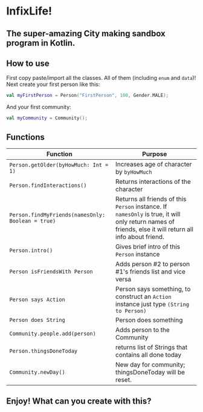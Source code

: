 # InfixLife! 
## The super-amazing City making sandbox program in Kotlin.
## How to use
First copy paste/import all the classes. All of them (including `enum` and `data`)!
Next  create your first person like this:
```kt
val myFirstPerson = Person("FirstPerson", 100, Gender.MALE);
```
And your first community:
```kt
val myCommunity = Community();
```

## Functions
|Function|Purpose|
|---|---|
|`Person.getOlder(byHowMuch: Int = 1)`|Increases age of character by `byHowMuch`|
|`Person.findInteractions()`|Returns interactions of the character|
|`Person.findMyFriends(namesOnly: Boolean = true)`|Returns all friends of this `Person` instance. If `namesOnly` is true, it will only return names of friends, else it will return all info about friend.|
|`Person.intro()`|Gives brief intro of this `Person` instance|
|`Person isFriendsWith Person`|Adds person #2 to person #1's friends list and vice versa|
|`Person says Action`|Person says something, to construct an `Action` instance just type `(String to Person)`|
|`Person does String`|Person does something|
|`Community.people.add(person)`|Adds person to the Community|
|`Person.thingsDoneToday`|returns list of Strings that contains all done today|
|`Community.newDay()`|New day for community; thingsDoneToday will be reset.| 

## Enjoy! What can you create with this?
